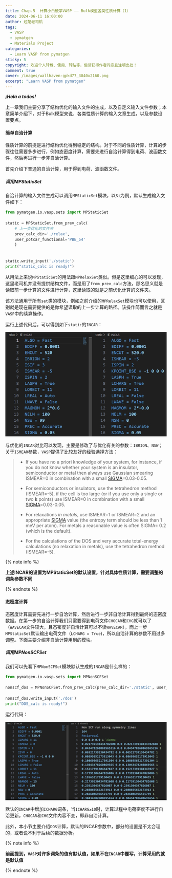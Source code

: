 ```yaml
---
title: Chap.5  计算小白硬学VASP —— Bulk模型各类性质计算（1）
date: 2024-06-11 16:00:00 
author: 炫酷老司机
tags:
  - VASP
  - pymatgen
  - Materials Project
categories:
  - Learn VASP from pymatgen
sticky: 5
copyright: 欢迎个人转载、使用、转贴等，但请获得作者同意且注明出处！
comment: true
cover: /images/wallhaven-gpkd77_3840x2160.png
excerpt: "Learn VASP from pymatgen"
---
```


***¡Hola a todos!***

上一章我们主要分享了结构优化的输入文件的生成，以及自定义输入文件参数；本章简单介绍下，对于Bulk模型来说，各类性质计算的输入文章生成，以及参数设置要点。

#### 简单自洽计算

性质计算的前提是进行结构优化得到稳定的结构。对于不同的性质计算，计算的步骤往往需要多步进行，例如态密度计算，需要先进行自洽计算得到电荷、波函数文件，然后再进行一步非自洽计算。

首先介绍下普通的自洽计算，用于得到电荷、波函数文件。

##### 调用MPStaticSet

自洽计算的输入文件生成可以调用`MPStaticSet`模块，以`Si`为例，默认生成输入文件如下：

```python
from pymatgen.io.vasp.sets import MPStaticSet

static = MPStaticSet.from_prev_calc(
    # 上一步优化的文件夹
    prev_calc_dir='./relax',
    user_potcar_functional='PBE_54'
	)


static.write_input('./static')
print("static_calc is ready!")
```

从用法上来说`MPStaticSet`的用法跟`MPRelaxSet`类似。但是这里细心的可以发现，这里老司机并没有提供结构文件，而是用了`from_prev_calc`方法，顾名思义就是读取前一步计算的文件进行计算，这里读取的就是之前优化计算的文件夹。

该方法通用于所有`set`类的模块，例如之前介绍的`MPRelaxSet`模块也可以使用，区别就是现在需要提供的是你希望读取的上一步计算的路径。该操作简而言之就是`VASP`中的续算操作。

运行上述代码后，可以得到如下`static`的`INCAR`：

![staticVSrelax](Learn-VASP-from-pymatgen-5/staticVSrelax.png)

与优化的`INCAR`对比可以发现，主要是修改了与优化有关的参数：`IBRION`、`NSW`；关于`ISMEAR`参数，`VASP`提供了比较友好的经验选择方法：

> - If you have no a priori knowledge of your system, for instance, if you do not know whether your system is an insulator, semiconductor or metal then always use Gaussian smearing ISMEAR=0 in combination with a small [SIGMA](https://www.vasp.at/wiki/index.php/SIGMA)=0.03-0.05.
>
> - For semiconductors or insulators, use the tetrahedron method (ISMEAR=-5), if the cell is too large (or if you use only a single or two **k** points) use ISMEAR=0 in combination with a small [SIGMA](https://www.vasp.at/wiki/index.php/SIGMA)=0.03-0.05.
>
> - For relaxations *in metals*, use ISMEAR=1 or ISMEAR=2 and an appropriate [SIGMA](https://www.vasp.at/wiki/index.php/SIGMA) value (the entropy term should be less than 1 meV per atom). For metals a reasonable value is often SIGMA= 0.2 (which is the default).
>
> - For the calculations of the DOS and very accurate total-energy calculations (no relaxation in metals), use the tetrahedron method (ISMEAR=-5).

{% note info %}

**上述INCAR的设置为MPStaticSet的默认设置，针对具体性质计算，需要调整的词条参数不同**

{% endnote %}

#### 态密度计算

态密度计算需要先进行一步自洽计算，然后进行一步非自洽计算得到最终的态密度数据。在第一步的自洽计算我们只需要得到电荷文件`CHGCAR`和`CHG`就可以了（`WAVECAR`文件较大，且态密度非自洽计算可以不读`WAVECAR`），而上一步`MPStaticSet`默认输出电荷文件（`LCHARG = True`)，所以自洽计算的参数不用过多调整。下面主要介绍非自洽计算用到的模块。

##### 调用MPNonSCFSet

我们可以先看下`MPNonSCFSet`模块默认生成的`INCAR`是什么样的：

```python
from pymatgen.io.vasp.sets import MPNonSCFSet

nonscf_dos = MPNonSCFSet.from_prev_calc(prev_calc_dir='./static', user_potcar_functional='PBE_54')

nonscf_dos.write_input('./dos')
print("DOS_calc is ready!")
```

运行代码：

![dos_default_input](Learn-VASP-from-pymatgen-5/dos_default_input.png)

默认的`INCAR`中增加`ICHARG`词条，当`ICHARG≥10`时，计算过程中电荷密度不进行自洽更新，`CHGCAR`和`CHG`文件内容不变，即非自洽计算。

此外，本小节主要介绍`DOS`计算，默认的INCAR参数中，部分的设置是不太合理的，或者说不利于后续的数据分析。

{% note info %}

**前面提到，`VASP`对许多词条的值有默认值，如果不在`INCAR`中覆写，计算采用的就是默认值**

{% endnote %}
